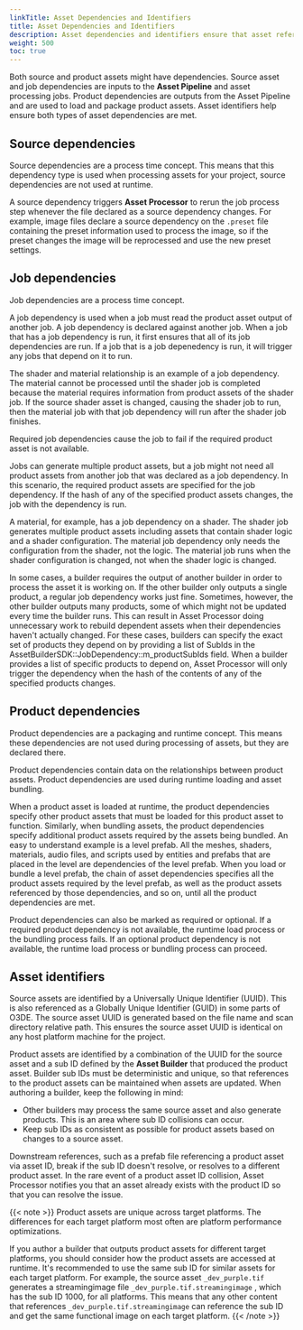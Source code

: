 ```yaml
---
linkTitle: Asset Dependencies and Identifiers 
title: Asset Dependencies and Identifiers 
description: Asset dependencies and identifiers ensure that asset references can be met when assets are processed, loaded, and packaged.
weight: 500
toc: true
---
```


Both source and product assets might have dependencies. Source asset and job dependencies are inputs to the **Asset Pipeline** and asset processing jobs. Product dependencies are outputs from the Asset Pipeline and are used to load and package product assets. Asset identifiers help ensure both types of asset dependencies are met.

## Source dependencies

Source dependencies are a process time concept. This means that this dependency type is used when processing assets for your project, source dependencies are not used at runtime.

A source dependency triggers **Asset Processor** to rerun the job process step whenever the file declared as a source dependency changes. For example, image files declare a source dependency on the `.preset` file containing the preset information used to process the image, so if the preset changes the image will be reprocessed and use the new preset settings.

## Job dependencies

Job dependencies are a process time concept.

A job dependency is used when a job must read the product asset output of another job. A job dependency is declared against another job. When a job that has a job dependency is run, it first ensures that all of its job dependencies are run. If a job that is a job depenedency is run, it will trigger any jobs that depend on it to run.

The shader and material relationship is an example of a job dependency. The material cannot be processed until the shader job is completed because the material requires information from product assets of the shader job. If the source shader asset is changed, causing the shader job to run, then the material job with that job dependency will run after the shader job finishes.

Required job dependencies cause the job to fail if the required product asset is not available.

Jobs can generate multiple product assets, but a job might not need all product assets from another job that was declared as a job dependency. In this scenario, the required product assets are specified for the job dependency. If the hash of any of the specified product assets changes, the job with the dependency is run.

A material, for example, has a job dependency on a shader. The shader job generates multiple product assets including assets that contain shader logic and a shader configuration. The material job dependency only needs the configuration from the shader, not the logic. The material job runs when the shader configuration is changed, not when the shader logic is changed.

In some cases, a builder requires the output of another builder in order to process the asset it is working on.  If the other builder only outputs a single product, a regular job dependency works just fine.  Sometimes, however, the other builder outputs many products, some of which might not be updated every time the builder runs.  This can result in Asset Processor doing unnecessary work to rebuild dependent assets when their dependencies haven't actually changed.  For these cases, builders can specify the exact set of products they depend on by providing a list of SubIds in the AssetBuilderSDK::JobDependency::m_productSubIds field.  When a builder provides a list of specific products to depend on, Asset Processor will only trigger the dependency when the hash of the contents of any of the specified products changes.

## Product dependencies

Product dependencies are a packaging and runtime concept. This means these dependencies are not used during processing of assets, but they are declared there.

Product dependencies contain data on the relationships between product assets. Product dependencies are used during runtime loading and asset bundling.

When a product asset is loaded at runtime, the product dependencies specify other product assets that must be loaded for this product asset to function. Similarly, when bundling assets, the product dependencies specify additional product assets required by the assets being bundled. An easy to understand example is a level prefab. All the meshes, shaders, materials, audio files, and scripts used by entities and prefabs that are placed in the level are dependencies of the level prefab. When you load or bundle a level prefab, the chain of asset dependencies specifies all the product assets required by the level prefab, as well as the product assets referenced by those dependencies, and so on, until all the product dependencies are met.

Product dependencies can also be marked as required or optional. If a required product dependency is not available, the runtime load process or the bundling process fails. If an optional product dependency is not available, the runtime load process or bundling process can proceed.

## Asset identifiers

Source assets are identified by a Universally Unique Identifier (UUID). This is also referenced as a Globally Unique Identifier (GUID) in some parts of O3DE. The source asset UUID is generated based on the file name and scan directory relative path. This ensures the source asset UUID is identical on any host platform machine for the project.

Product assets are identified by a combination of the UUID for the source asset and a sub ID defined by the **Asset Builder** that produced the product asset. Builder sub IDs must be deterministic and unique, so that references to the product assets can be maintained when assets are updated. When authoring a builder, keep the following in mind:

* Other builders may process the same source asset and also generate products. This is an area where sub ID collisions can occur.
* Keep sub IDs as consistent as possible for product assets based on changes to a source asset.

Downstream references, such as a prefab file referencing a product asset via asset ID, break if the sub ID doesn't resolve, or resolves to a different product asset. In the rare event of a product asset ID collision, Asset Processor notifies you that an asset already exists with the product ID so that you can resolve the issue.

{{< note >}}
Product assets are unique across target platforms. The differences for each target platform most often are platform performance optimizations.

If you author a builder that outputs product assets for different target platforms, you should consider how the product assets are accessed at runtime. It's recommended to use the same sub ID for similar assets for each target platform. For example, the source asset `_dev_purple.tif` generates a streamingimage file `_dev_purple.tif.streamingimage` , which has the sub ID 1000, for all platforms. This means that any other content that references `_dev_purple.tif.streamingimage` can reference the sub ID and get the same functional image on each target platform.
{{< /note >}}
